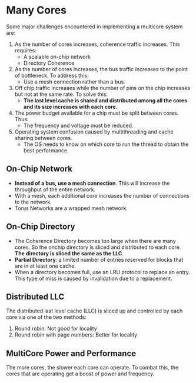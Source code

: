 # Many Cores

Some major challenges encountered in implementing a multi­core system are:

1. ­As the number of cores increases, coherence traffic increases. This requires:
    - A scalable on-­chip network
    - Directory Coherence
2. As the number of cores increases, the bus traffic increases to the point of bottleneck. To address this:
    - Use a mesh connection rather than a bus.
3. Off chip traffic increases while the number of pins on the chip increases but not at the same rate. To solve this:
    - **The last level cache is shared and distributed among all the cores and its size increases with each core.**
4. The power budget available for a chip must be split between cores. Thus:
    - The frequency and voltage must be reduced.
5. Operating system confusion caused by multi­threading and cache sharing between cores.
    - The OS needs to know on which core to run the thread to obtain the best performance.

## On-Chip Network

- **Instead of a bus, use a mesh connection**. This will increase the throughput of the entire network.
- With a mesh, each additional core increases the number of connections to the network.
- Torus Networks are a wrapped mesh network.

## On-Chip Directory

- The Coherence Directory becomes too large when there are many cores. So the on­chip directory is sliced and distributed to each core. **The directory is sliced the same as the LLC**.
- **Partial Directory**: a limited number of entries reserved for blocks that are in at least one cache.
- When a directory becomes full, use an LRU protocol to replace an entry. This type of miss is caused by invalidation due to a replacement.

## Distributed LLC

The distributed last level cache (LLC) is sliced up and controlled by each core via one of the two methods:

1. ­Round robin: Not good for locality
2. ­Round robin with page numbers: Better for locality

## Multi­Core Power and Performance

The more cores, the slower each core can operate. To combat this, the cores that are operating get a boost of power and frequency.
